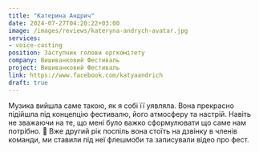 ```yaml
---
title: "Катерина Андрич"
date: 2024-07-27T04:20:22+03:00
image: /images/reviews/kateryna-andrych-avatar.jpg
services: 
- voice-casting
position: Заступник голови оргкомітету
company: Вишиванковий Фестиваль
project: Вишиванковий Фестиваль
link: https://www.facebook.com/katyaandrich
draft: true
---
```


Музика вийшла саме такою, як я собі її уявляла. Вона прекрасно підійшла під концепцію фестивалю, його атмосферу та настрій. Навіть не зважаючи на те, що мені було важко сформулювати що саме нам потрібно. 🙂 Вже другий рік поспіль вона стоїть на дзвінку в членів команди, ми ставили під неї флешмоби та записували відео про фест.